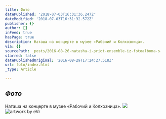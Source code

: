 ```yaml
---
title: Фото
datePublished: '2018-07-03T16:31:36.247Z'
dateModified: '2018-07-03T16:31:32.572Z'
publisher: {}
author: []
inFeed: true
hasPage: true
description: Наташа на концерте в музее «Рабочий и Колхозница».
via: {}
sourcePath: _posts/2016-08-26-natasha-i-priot-ensemble-iz-fotoalboma-s-koncerta-v-muzee.md
starred: false
datePublishedOriginal: '2016-08-29T17:24:27.518Z'
url: foto/index.html
_type: Article

---
```

## _Фото_

Наташа на концерте в музее «Рабочий и Колхозница».
![](https://the-grid-user-content.s3-us-west-2.amazonaws.com/16300fa7-fd3a-4b57-87e9-4f5d2cf454f6.jpg)
![artwork by eVr](https://the-grid-user-content.s3-us-west-2.amazonaws.com/04d8df54-3b58-4bec-bb05-fc661ddfe97a.gif)